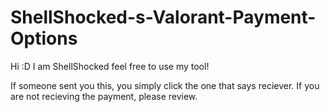 # ShellShocked-s-Valorant-Payment-Options
Hi :D I am ShellShocked feel free to use my tool!



If someone sent you this, you simply click the one that says reciever. If you are not recieving the payment, please review.
